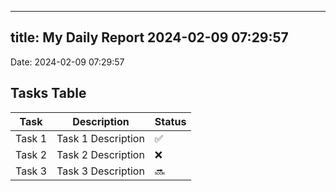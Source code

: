 
---
title: My Daily Report 2024-02-09 07:29:57
---

Date: 2024-02-09 07:29:57

## Tasks Table

| Task | Description | Status |
|------|-------------|--------|
| Task 1 | Task 1 Description | ✅ |
| Task 2 | Task 2 Description | ❌ |
| Task 3 | Task 3 Description | 🔜 |

